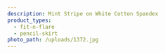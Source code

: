 ```yaml
---
description: Mint Stripe on White Cotton Spandex
product_types:
  - fit-n-flare
  - pencil-skirt
photo_path: /uploads/1372.jpg
---
```

